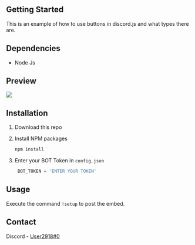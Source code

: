 ## Getting Started

This is an example of how to use buttons in discord.js and what types there are.
## Dependencies

- Node Js

## Preview
<img src = "https://cdn.discordapp.com/attachments/891291409213173820/1090036973588201532/image.png">


## Installation



1. Download this repo

2. Install NPM packages
   ```sh
   npm install
   ```
3. Enter your BOT Token in `config.json`
   ```js
    BOT_TOKEN = 'ENTER YOUR TOKEN'
   ```


## Usage
Execute the command ``!setup`` to post the embed.


## Contact

Discord - [User2918#0](https://discordapp.com/users/714165559809540167)



